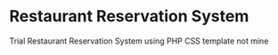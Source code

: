 # Restaurant Reservation System
Trial Restaurant Reservation System using PHP
CSS template not mine

